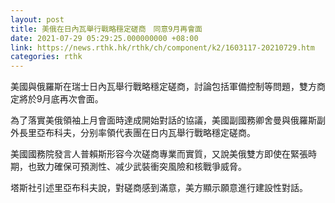 ```yaml
---
layout: post
title: 美俄在日內瓦舉行戰略穩定磋商　同意9月再會面
date: 2021-07-29 05:29:25.000000000 +08:00
link: https://news.rthk.hk/rthk/ch/component/k2/1603117-20210729.htm
categories: rthk
---
```


美國與俄羅斯在瑞士日內瓦舉行戰略穩定磋商，討論包括軍備控制等問題，雙方商定將於9月底再次會面。

為了落實美俄領袖上月會面時達成開始對話的協議，美國副國務卿舍曼與俄羅斯副外長里亞布科夫，分别率領代表團在日内瓦舉行戰略穩定磋商。

美國國務院發言人普賴斯形容今次磋商專業而實質，又說美俄雙方即使在緊張時期，也致力確保可預測性、减少武裝衝突風險和核戰爭威脅。

塔斯社引述里亞布科夫說，對磋商感到滿意，美方顯示願意進行建設性對話。
